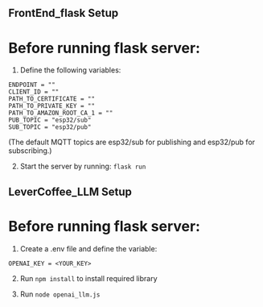 ## FrontEnd_flask Setup

# Before running flask server:
1. Define the following variables:
```
ENDPOINT = ""
CLIENT_ID = ""
PATH_TO_CERTIFICATE = ""
PATH_TO_PRIVATE_KEY = ""
PATH_TO_AMAZON_ROOT_CA_1 = ""
PUB_TOPIC = "esp32/sub"
SUB_TOPIC = "esp32/pub"
```
(The default MQTT topics are esp32/sub for publishing and esp32/pub for subscribing.)

2. Start the server by running: ```flask run```


## LeverCoffee_LLM Setup

# Before running flask server:
1. Create a .env file and define the variable:
```
OPENAI_KEY = <YOUR_KEY>
```

2. Run ```npm install``` to install required library

3. Run ```node openai_llm.js```